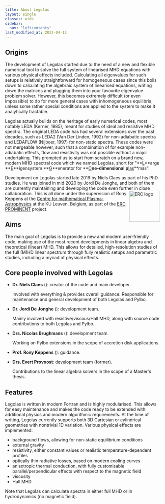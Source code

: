 ```yaml
---
title: About Legolas
layout: single
classes: wide
sidebar:
  nav: "leftcontents"
last_modified_at: 2023-04-13
---
```


## Origins
The development of Legolas started due to the need of a new and flexible numerical tool to solve the full system of linearised
MHD equations with various physical effects included. Calculating all eigenvalues for such setups is relatively
straightforward for homogeneous cases since this boils down to calculating the algebraic system of linearised equations,
writing down the matrices and plugging them into your favourite eigenvalue problem solver.
However, this becomes extremely difficult (or even impossible) to do for more general cases with inhomogeneous equilibria,
unless some rather special conditions are applied to the system to make it analytically tractable.

Legolas actually builds on the heritage of early numerical codes, most notably LEDA (Kerner, 1985), meant for studies of ideal and resistive MHD spectra.
The original LEDA code has had several extensions over the past decades, such as LEDA2 (Van Der Linden, 1992) for non-adiabatic spectra and LEDAFLOW (Nijboer, 1997) for non-static spectra.
These codes were not mergeable however, such that a combination of for example non-adiabatic effects, flow and resistivity was not possible without a major undertaking.
This prompted us to start from scratch on a brand new, modern MHD spectral code which we named Legolas,
short for "**<u>L</u>**arge **<u>E</u>**igensystem **<u>G</u>**enerator for **<u>O</u>**ne-dimensional p**<u>las</u>**mas".

Development on Legolas started late 2019 by Niels Claes as part of his PhD studies. He was joined in mid 2020 by Jordi De Jonghe, and both of them are currently
maintaining and developing the code even further in close collaboration.
<img src="/assets/images/erc_logo.png" alt="ERC logo" align="right" width="100" height="100">
This is all done under the supervision of Rony Keppens at the [Centre for
mathematical Plasma-Astrophysics](https://wis.kuleuven.be/CmPA) at the KU Leuven, Belgium, as part of the [ERC PROMINENT](https://erc-prominent.github.io) project.

## Aims
The main goal of Legolas is to provide a new and modern user-friendly code, making use of the most recent developments in linear algebra and
theoretical (linear) MHD. This allows for detailed, high-resolution studies of the full (M)HD linear spectrum through fully realistic setups
and parametric studies, including a myriad of physical effects.

## Core people involved with Legolas
- **Dr. Niels Claes** ([<i class="fas fa-envelope" aria-hidden="true"></i>](mailto:niels.claes@kuleuven.be)): creator of the code and main developer.

  Involved with everything & provides overall guidance. Responsible for maintenance and general development of both Legolas and Pylbo.

- **Dr. Jordi De Jonghe** ([<i class="fas fa-envelope" aria-hidden="true"></i>](mailto:jordi.dejonghe@kuleuven.be)): development team.

  Mainly involved with resistive/viscous/Hall MHD, along with source code contributions to both Legolas and Pylbo.

- **Drs. Nicolas Brughmans** ([<i class="fas fa-envelope" aria-hidden="true"></i>](mailto:nicolas.brughmans@kuleuven.be)): development team.

  Working on Pylbo extensions in the scope of accretion disk applications.

- **Prof. Rony Keppens** ([<i class="fas fa-envelope" aria-hidden="true"></i>](mailto:rony.keppens@kuleuven.be)): guidance.

- **Drs. Evert Provoost**: development team (former).

  Contributions to the linear algebra solvers in the scope of a Master's thesis.


## Features
Legolas is written in modern Fortran and is highly modularised. This allows for easy maintenance and makes the code ready
to be extended with additional physics and modern algorithmic requirements. At the time of writing, Legolas currently supports
both 3D Cartesian or cylindrical geometries with nontrivial 1D variation.
Various physical effects are implemented:
- background flows, allowing for non-static equilibrium conditions
- external gravity
- resistivity, either constant values or realistic temperature-dependent profiles
- optically thin radiative losses, based on modern cooling curves
- anisotropic thermal conduction, with fully customisable parallel/perpendicular effects with respect to the magnetic field
- viscosity
- Hall MHD

Note that Legolas can calculate spectra in either full MHD or in hydrodynamics (no magnetic field).
